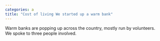 ```yaml
---
categories: a
title: "Cost of living We started up a warm bank"
---
```

Warm banks are popping up across the country, mostly run by volunteers. We spoke to three people involved.